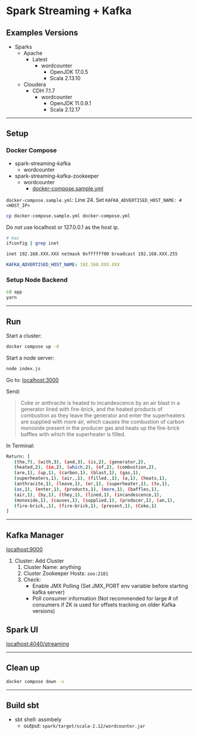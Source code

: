 # Spark Streaming + Kafka

## Examples Versions

- Sparks
  - Apache
    - Latest
      - wordcounter
        - OpenJDK 17.0.5
        - Scala 2.13.10
  - Cloudera
    - CDH 7.1.7
      - wordcounter
        - OpenJDK 11.0.9.1
        - Scala 2.12.17

---

## Setup

### Docker Compose

- spark-streaming-kafka
  - wordcounter
- spark-streaming-kafka-zookeeper
  - wordcounter
    - [docker-compose.sample.yml](docker/spark-streaming-kafka-zookeeper/wordcounter/docker-compose.sample.yml)

`docker-compose.sample.yml`: Line 24. Set `KAFKA_ADVERTISED_HOST_NAME: # <HOST_IP>`

```bash
cp docker-compose.sample.yml docker-compose.yml
```

Do not use localhost or 127.0.0.1 as the host ip.

```bash
# mac
ifconfig | grep inet

inet 192.168.XXX.XXX netmask 0xffffff00 broadcast 192.168.XXX.255
```

```yml
KAFKA_ADVERTISED_HOST_NAME: 192.168.XXX.XXX
```

### Setup Node Backend

```bash
cd app
yarn
```

---

## Run

Start a cluster:

```bash
docker compose up -d
```

Start a node server:

```bash
node index.js
```

Go to: [localhost:3000](http://localhost:3000)

Send:

> Coke or anthracite is heated to incandescence by an air blast
> in a generator lined with fire-brick, and the heated products
> of combustion as they leave the generator and enter
> the superheaters are supplied with more air, which causes
> the combustion of carbon monoxide present in the producer
> gas and heats up the fire-brick baffles with which
> the superheater is filled.

In Terminal:

```bash
Return: [
   (the,7), (with,3), (and,3), (is,2), (generator,2), 
   (heated,2), (in,2), (which,2), (of,2), (combustion,2), 
   (are,1), (up,1), (carbon,1), (blast,1), (gas,1), 
   (superheaters,1), (air,,1), (filled.,1), (a,1), (heats,1), 
   (anthracite,1), (leave,1), (or,1), (superheater,1), (to,1), 
   (as,1), (enter,1), (products,1), (more,1), (baffles,1), 
   (air,1), (by,1), (they,1), (lined,1), (incandescence,1), 
   (monoxide,1), (causes,1), (supplied,1), (producer,1), (an,1), 
   (fire-brick,,1), (fire-brick,1), (present,1), (Coke,1)
]
```

---

## Kafka Manager

[localhost:9000](http://localhost:9000)

1. Cluster: Add Cluster
   1. Cluster Name: anything
   1. Cluster Zookeeper Hosts: `zoo:2181`
   1. Check:
      - Enable JMX Polling (Set JMX_PORT env variable before starting kafka server)
      - Poll consumer information (Not recommended for large # of consumers if ZK is used for offsets tracking on older Kafka versions)

## Spark UI

[localhost:4040/streaming](http://localhost:4040/streaming)

---

## Clean up

```bash
docker compose down -v
```

---

## Build sbt

- sbt shell: assmbely
  - output: `spark/target/scala-2.12/wordcounter.jar`
